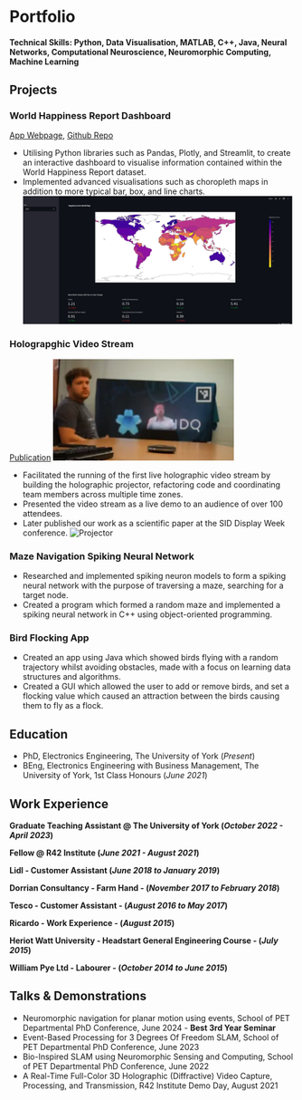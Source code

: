 # Portfolio

#### Technical Skills: Python, Data Visualisation, MATLAB, C++, Java, Neural Networks, Computational Neuroscience, Neuromorphic Computing, Machine Learning

## Projects
### World Happiness Report Dashboard
[App Webpage](https://gsm517-world-happiness-dashboard-main-qodabn.streamlit.app/), 
[Github Repo](https://github.com/gsm517/World-Happiness-Dashboard)
- Utilising Python libraries such as Pandas, Plotly, and Streamlit, to create an interactive dashboard to visualise information contained within the World Happiness Report dataset.
- Implemented advanced visualisations such as choropleth maps in addition to more typical bar, box, and line charts.
![World Happiness Dashboard](/assets/img/happiness_dashboard.png)

### Holograpghic Video Stream
[Publication](https://doi.org/10.1002/sdtp.15622) ![Hologram](/assets/img/hologram.png)
- Facilitated the running of the first live holographic video stream by building the holographic projector,  refactoring code and coordinating team members across multiple time zones. 
- Presented the video stream as a live demo to an audience of over 100 attendees.
- Later published our work as a scientific paper at the SID Display Week conference.
![Projector](/assets/img/projector.jpg)


### Maze Navigation Spiking Neural Network
- Researched and implemented spiking neuron models to form a spiking neural network with the purpose of traversing a maze, searching for a target node.
- Created a program which formed a random maze and implemented a spiking neural network in C++ using object-oriented programming. 

### Bird Flocking App
- Created an app using Java which showed birds flying with a random trajectory whilst avoiding obstacles, made with a focus on learning data structures and algorithms.
- Created a GUI which allowed the user to add or remove birds, and set a flocking value which caused an attraction between the birds causing them to fly as a flock.

## Education
- PhD, Electronics Engineering, The University of York (_Present_)							       		
- BEng, Electronics Engineering with Business Management, The University of York, 1st Class Honours (_June 2021_)

## Work Experience

**Graduate Teaching Assistant @ The University of York (_October 2022 - April 2023_)**

**Fellow @ R42 Institute (_June 2021 - August 2021_)**

**Lidl - Customer Assistant (_June 2018 to January 2019_)**

**Dorrian Consultancy - Farm Hand - (_November 2017 to February 2018_)**

**Tesco - Customer Assistant - (_August 2016 to May 2017_)**

**Ricardo - Work Experience - (_August 2015_)**

**Heriot Watt University - Headstart General Engineering Course - (_July 2015_)**

**William Pye Ltd - Labourer - (_October 2014 to June 2015_)**

## Talks & Demonstrations
- Neuromorphic navigation for planar motion using events, School of PET Departmental PhD Conference, June 2024 - **Best 3rd Year Seminar**
- Event-Based Processing for 3 Degrees Of Freedom SLAM, School of PET Departmental PhD Conference, June 2023
- Bio-Inspired SLAM using Neuromorphic Sensing and Computing, School of PET Departmental PhD Conference, June 2022
- A Real-Time Full-Color 3D Holographic (Diffractive) Video Capture, Processing, and Transmission, R42 Institute Demo Day, August 2021
